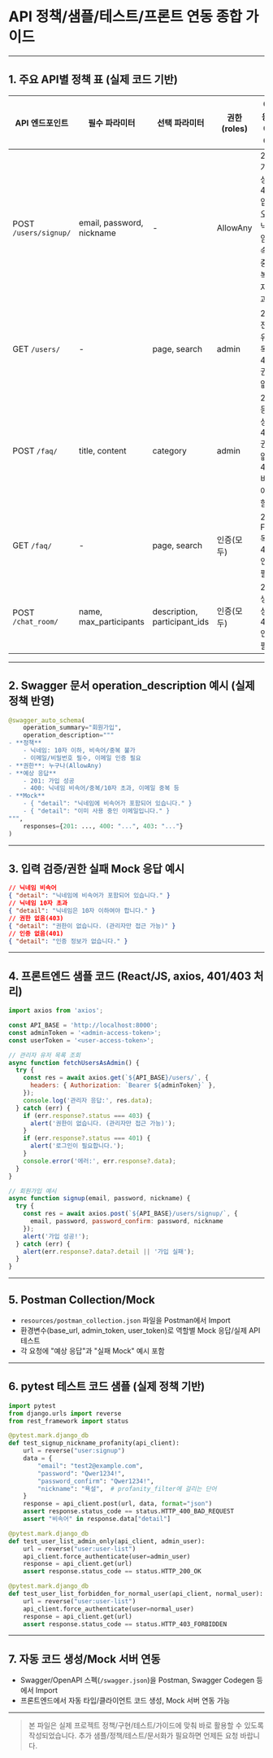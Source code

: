 # API 정책/샘플/테스트/프론트 연동 종합 가이드

---

## 1. 주요 API별 정책 표 (실제 코드 기반)

| API 엔드포인트         | 필수 파라미터                | 선택 파라미터 | 권한(roles)      | 예상 응답/에러 예시                |
|------------------------|------------------------------|---------------|------------------|-------------------------------------|
| POST `/users/signup/`  | email, password, nickname    | -             | AllowAny         | 201: 가입 성공<br>400: 입력 오류, 닉네임 비속어/중복/10자 초과 |
| GET `/users/`          | -                            | page, search  | admin            | 200: 전체 유저 목록<br>403: 권한 없음 |
| POST `/faq/`           | title, content               | category      | admin            | 201: 등록 성공<br>403: 권한 없음<br>400: 비속어 포함 |
| GET `/faq/`            | -                            | page, search  | 인증(모두)        | 200: FAQ 목록<br>401: 인증 필요      |
| POST `/chat_room/`     | name, max_participants       | description, participant_ids | 인증(모두) | 201: 생성 성공<br>401: 인증 필요 |

---

## 2. Swagger 문서 operation_description 예시 (실제 정책 반영)

```python
@swagger_auto_schema(
    operation_summary="회원가입",
    operation_description="""
- **정책**
    - 닉네임: 10자 이하, 비속어/중복 불가
    - 이메일/비밀번호 필수, 이메일 인증 필요
- **권한**: 누구나(AllowAny)
- **예상 응답**
    - 201: 가입 성공
    - 400: 닉네임 비속어/중복/10자 초과, 이메일 중복 등
- **Mock**
    - { "detail": "닉네임에 비속어가 포함되어 있습니다." }
    - { "detail": "이미 사용 중인 이메일입니다." }
""",
    responses={201: ..., 400: "...", 403: "..."}
)
```

---

## 3. 입력 검증/권한 실패 Mock 응답 예시

```json
// 닉네임 비속어
{ "detail": "닉네임에 비속어가 포함되어 있습니다." }
// 닉네임 10자 초과
{ "detail": "닉네임은 10자 이하여야 합니다." }
// 권한 없음(403)
{ "detail": "권한이 없습니다. (관리자만 접근 가능)" }
// 인증 없음(401)
{ "detail": "인증 정보가 없습니다." }
```

---

## 4. 프론트엔드 샘플 코드 (React/JS, axios, 401/403 처리)

```javascript
import axios from 'axios';

const API_BASE = 'http://localhost:8000';
const adminToken = '<admin-access-token>';
const userToken = '<user-access-token>';

// 관리자 유저 목록 조회
async function fetchUsersAsAdmin() {
  try {
    const res = await axios.get(`${API_BASE}/users/`, {
      headers: { Authorization: `Bearer ${adminToken}` },
    });
    console.log('관리자 응답:', res.data);
  } catch (err) {
    if (err.response?.status === 403) {
      alert('권한이 없습니다. (관리자만 접근 가능)');
    }
    if (err.response?.status === 401) {
      alert('로그인이 필요합니다.');
    }
    console.error('에러:', err.response?.data);
  }
}

// 회원가입 예시
async function signup(email, password, nickname) {
  try {
    const res = await axios.post(`${API_BASE}/users/signup/`, {
      email, password, password_confirm: password, nickname
    });
    alert('가입 성공!');
  } catch (err) {
    alert(err.response?.data?.detail || '가입 실패');
  }
}
```

---

## 5. Postman Collection/Mock

- `resources/postman_collection.json` 파일을 Postman에서 Import
- 환경변수(base_url, admin_token, user_token)로 역할별 Mock 응답/실제 API 테스트
- 각 요청에 "예상 응답"과 "실패 Mock" 예시 포함

---

## 6. pytest 테스트 코드 샘플 (실제 정책 기반)

```python
import pytest
from django.urls import reverse
from rest_framework import status

@pytest.mark.django_db
def test_signup_nickname_profanity(api_client):
    url = reverse("user:signup")
    data = {
        "email": "test2@example.com",
        "password": "Qwer1234!",
        "password_confirm": "Qwer1234!",
        "nickname": "욕설",  # profanity_filter에 걸리는 단어
    }
    response = api_client.post(url, data, format="json")
    assert response.status_code == status.HTTP_400_BAD_REQUEST
    assert "비속어" in response.data["detail"]

@pytest.mark.django_db
def test_user_list_admin_only(api_client, admin_user):
    url = reverse("user:user-list")
    api_client.force_authenticate(user=admin_user)
    response = api_client.get(url)
    assert response.status_code == status.HTTP_200_OK

@pytest.mark.django_db
def test_user_list_forbidden_for_normal_user(api_client, normal_user):
    url = reverse("user:user-list")
    api_client.force_authenticate(user=normal_user)
    response = api_client.get(url)
    assert response.status_code == status.HTTP_403_FORBIDDEN
```

---

## 7. 자동 코드 생성/Mock 서버 연동

- Swagger/OpenAPI 스펙(`/swagger.json`)을 Postman, Swagger Codegen 등에서 Import
- 프론트엔드에서 자동 타입/클라이언트 코드 생성, Mock 서버 연동 가능

---

> 본 파일은 실제 프로젝트 정책/구현/테스트/가이드에 맞춰 바로 활용할 수 있도록 작성되었습니다. 추가 샘플/정책/테스트/문서화가 필요하면 언제든 요청 바랍니다.
